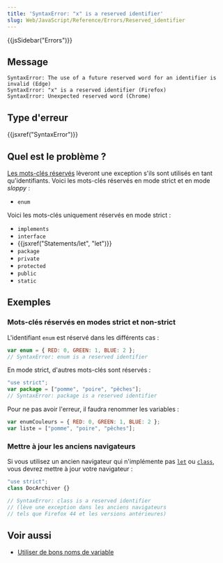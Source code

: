 ```yaml
---
title: 'SyntaxError: "x" is a reserved identifier'
slug: Web/JavaScript/Reference/Errors/Reserved_identifier
---
```


{{jsSidebar("Errors")}}

## Message

```
SyntaxError: The use of a future reserved word for an identifier is invalid (Edge)
SyntaxError: "x" is a reserved identifier (Firefox)
SyntaxError: Unexpected reserved word (Chrome)
```

## Type d'erreur

{{jsxref("SyntaxError")}}

## Quel est le problème ?

[Les mots-clés réservés](/fr/docs/Web/JavaScript/Reference/Grammaire_lexicale#Mots-clés_réservés_selon_ECMAScript_2015) lèveront une exception s'ils sont utilisés en tant qu'identifiants. Voici les mots-clés réservés en mode strict et en mode _sloppy_ :

- `enum`

Voici les mots-clés uniquement réservés en mode strict :

- `implements`
- `interface`
- {{jsxref("Statements/let", "let")}}
- `package`
- `private`
- `protected`
- `public`
- `static`

## Exemples

### Mots-clés réservés en modes strict et non-strict

L'identifiant `enum` est réservé dans les différents cas :

```js example-bad
var enum = { RED: 0, GREEN: 1, BLUE: 2 };
// SyntaxError: enum is a reserved identifier
```

En mode strict, d'autres mots-clés sont réservés :

```js example-bad
"use strict";
var package = ["pomme", "poire", "pêches"];
// SyntaxError: package is a reserved identifier
```

Pour ne pas avoir l'erreur, il faudra renommer les variables :

```js example-good
var enumCouleurs = { RED: 0, GREEN: 1, BLUE: 2 };
var liste = ["pomme", "poire", "pêches"];
```

### Mettre à jour les anciens navigateurs

Si vous utilisez un ancien navigateur qui n'implémente pas [`let`](/fr/docs/Web/JavaScript/Reference/Instructions/let) ou [`class`](/fr/docs/Web/JavaScript/Reference/Instructions/class), vous devrez mettre à jour votre navigateur :

```js
"use strict";
class DocArchiver {}

// SyntaxError: class is a reserved identifier
// (lève une exception dans les anciens navigateurs
// tels que Firefox 44 et les versions antérieures)
```

## Voir aussi

- [Utiliser de bons noms de variable](https://wiki.c2.com/?GoodVariableNames)
